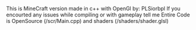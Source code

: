 This is MineCraft version made in c++ with OpenGl by: PLSiorbpl
If you encourted any issues while compiling or with gameplay tell me
Entire Code is OpenSource (/scr/Main.cpp) and shaders (/shaders/shader.glsl)